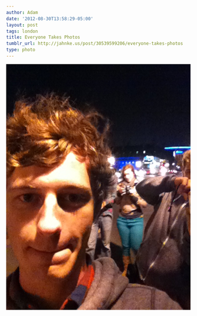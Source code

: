 ```yaml
---
author: Adam
date: '2012-08-30T13:58:29-05:00'
layout: post
tags: london
title: Everyone Takes Photos
tumblr_url: http://jahnke.us/post/30539599206/everyone-takes-photos
type: photo
---
```


![](/media/tumblr_m9l6akbTaG1qga9s2o1_500.jpg)
